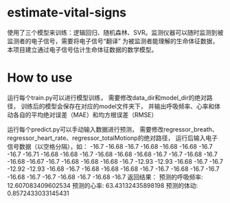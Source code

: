 # estimate-vital-signs
使用了三个模型来训练：逻辑回归、随机森林、SVR。监测仪器可以随时监测到被监测者的电子信号，需要将电子信号“翻译” 为被监测者能理解的生命体征数据，本项目建立通过电子信号估计生命体征数据的数学模型。
# How to use
运行每个train.py可以进行模型训练，
需要修改data_dir和model_dir的绝对路径，
训练后的模型会保存在对应的model文件夹下，
并输出呼吸频率、心率和体动各自的平均绝对误差（MAE）和均方根误差（RMSE）

运行每个predict.py可以手动输入数据进行预测，
需要修改regressor_breath、regressor_heart_rate、regressor_totalMotionp的绝对路径，
运行后输入电子信号数据（以空格分隔），如：
-16.7 -16.68 -16.7 -16.68 -16.68 -16.68 -16.7 -16.7 -16.71 -16.68 -16.68 -16.7 -16.68 -16.68 -16.68 -16.7 -16.7 -16.68 -16.7 -16.68 -16.67 -16.7 -16.68 -16.68 -16.68 -16.7 -12.93 -12.93 -16.68 -16.7 -16.7 -12.92 -12.93 -16.68 -16.7 -16.68 -16.68 -16.68 -16.7 -16.7 -16.68 -16.7 -16.7 -16.68 -16.7 -16.7 -16.68 -16.7 -16.68 -16.7
返回结果：
预测的呼吸频率: 12.607083409602534
预测的心率: 63.43132435898198
预测的体动: 0.8572433033145431
